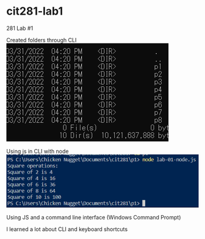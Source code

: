 # cit281-lab1
281 Lab #1

Created folders through CLI <br />
![image](https://github.com/UO-CIT-sshina/cit281-lab1/blob/main/lab-01-folders.png?raw=true)

Using js in CLI with node <br />
![image](https://github.com/UO-CIT-sshina/cit281-lab1/blob/main/lab-01-node.png?raw=true)

Using JS and a command line interface (Windows Command Prompt)

I learned a lot about CLI and keyboard shortcuts
